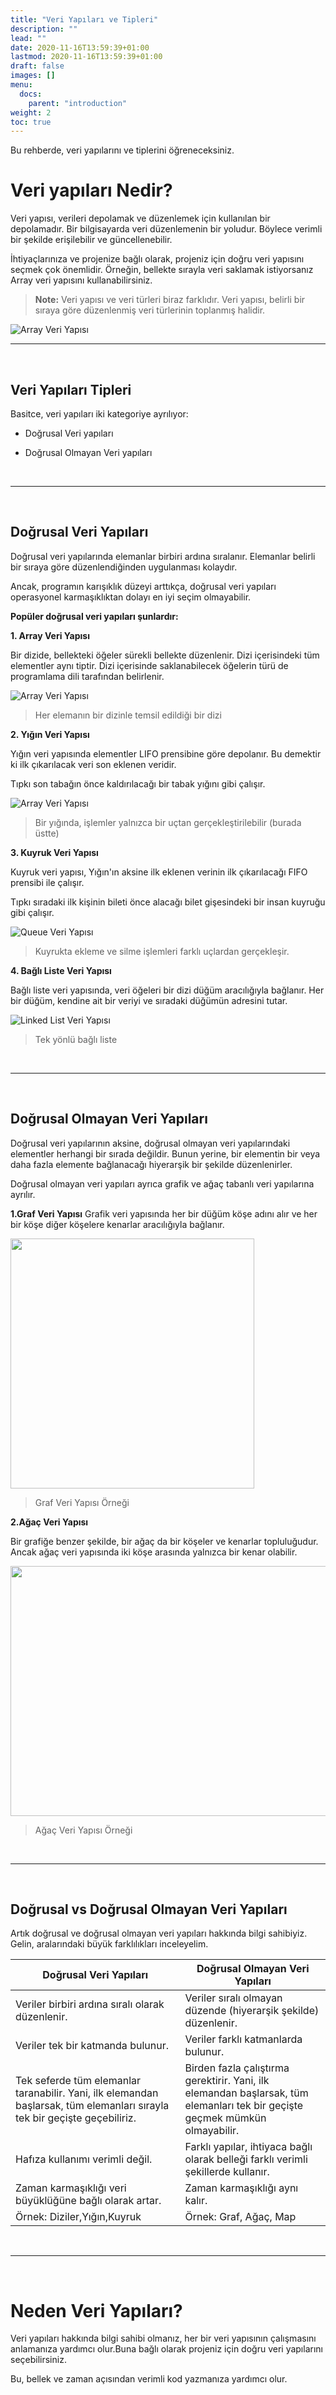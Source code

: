 ```yaml
---
title: "Veri Yapıları ve Tipleri"
description: ""
lead: ""
date: 2020-11-16T13:59:39+01:00
lastmod: 2020-11-16T13:59:39+01:00
draft: false
images: []
menu:
  docs:
    parent: "introduction"
weight: 2
toc: true
---
```


Bu rehberde, veri yapılarını ve tiplerini öğreneceksiniz.

# Veri yapıları Nedir?

Veri yapısı, verileri depolamak ve düzenlemek için kullanılan bir depolamadır. Bir bilgisayarda veri düzenlemenin bir yoludur. Böylece verimli bir şekilde erişilebilir ve güncellenebilir.

İhtiyaçlarınıza ve projenize bağlı olarak, projeniz için doğru veri yapısını seçmek çok önemlidir. Örneğin, bellekte sırayla veri saklamak istiyorsanız Array veri yapısını kullanabilirsiniz.

> **Note:** Veri yapısı ve veri türleri biraz farklıdır. Veri yapısı, belirli bir sıraya göre düzenlenmiş veri türlerinin toplanmış halidir.
 
![Array Veri Yapısı](../../../assets/images/introduction/array_dsa.jpg)

<hr>
&nbsp;

## Veri Yapıları Tipleri

Basitce, veri yapıları iki kategoriye ayrılıyor:

- Doğrusal Veri yapıları
 
- Doğrusal Olmayan Veri yapıları

&nbsp; 
<hr>
&nbsp;

## Doğrusal Veri Yapıları

Doğrusal veri yapılarında elemanlar birbiri ardına sıralanır. Elemanlar belirli bir sıraya göre düzenlendiğinden uygulanması kolaydır.

Ancak, programın karışıklık düzeyi arttıkça, doğrusal veri yapıları operasyonel karmaşıklıktan dolayı en iyi seçim olmayabilir.

**Popüler doğrusal veri yapıları şunlardır:**

**1. Array Veri Yapısı**
    
  Bir dizide, bellekteki öğeler sürekli bellekte düzenlenir. Dizi içerisindeki tüm elementler aynı tiptir. Dizi içerisinde saklanabilecek öğelerin türü de programlama dili tarafından belirlenir.

![Array Veri Yapısı](../../../assets/images/introduction/array_.webp)
> Her elemanın bir dizinle temsil edildiği bir dizi

**2. Yığın Veri Yapısı**
    
  Yığın veri yapısında elementler LIFO prensibine göre depolanır. Bu demektir ki ilk çıkarılacak veri son eklenen veridir.

  Tıpkı son tabağın önce kaldırılacağı bir tabak yığını gibi çalışır.

![Array Veri Yapısı](../../../assets/images/introduction/stack_dsa.webp)
> Bir yığında, işlemler yalnızca bir uçtan gerçekleştirilebilir (burada üstte)

**3. Kuyruk Veri Yapısı**

  Kuyruk veri yapısı, Yığın'ın aksine ilk eklenen verinin ilk çıkarılacağı FIFO prensibi ile çalışır.

  Tıpkı sıradaki ilk kişinin bileti önce alacağı bilet gişesindeki bir insan kuyruğu gibi çalışır.

![Queue Veri Yapısı](../../../assets/images/introduction/queue_dsa.webp)
> Kuyrukta ekleme ve silme işlemleri farklı uçlardan gerçekleşir.

**4. Bağlı Liste Veri Yapısı**

  Bağlı liste veri yapısında, veri öğeleri bir dizi düğüm aracılığıyla bağlanır. Her bir düğüm, kendine ait bir veriyi ve sıradaki düğümün adresini tutar.


![Linked List Veri Yapısı](../../../assets/images/introduction/linked-list_dsa.webp)
> Tek yönlü bağlı liste

&nbsp;
<hr>
&nbsp;

## Doğrusal Olmayan Veri Yapıları

Doğrusal veri yapılarının aksine, doğrusal olmayan veri yapılarındaki elementler herhangi bir sırada değildir. Bunun yerine, bir elementin bir veya daha fazla elemente bağlanacağı hiyerarşik bir şekilde düzenlenirler.

Doğrusal olmayan veri yapıları ayrıca grafik ve ağaç tabanlı veri yapılarına ayrılır.

**1.Graf Veri Yapısı**
  Grafik veri yapısında her bir düğüm köşe adını alır ve her bir köşe diğer köşelere kenarlar aracılığıyla bağlanır.

<img src="../../../assets/images/introduction/graph_dsa.webp" width=390 height= 400px>

> Graf Veri Yapısı Örneği

**2.Ağaç Veri Yapısı**
  
  Bir grafiğe benzer şekilde, bir ağaç da bir köşeler ve kenarlar topluluğudur. Ancak ağaç veri yapısında iki köşe arasında yalnızca bir kenar olabilir.

<img src="../../../assets/images/introduction/tree_dsa.webp" width=590 height= 400px>

> Ağaç Veri Yapısı Örneği

&nbsp;
<hr>
&nbsp;

## Doğrusal vs Doğrusal Olmayan Veri Yapıları

Artık doğrusal ve doğrusal olmayan veri yapıları hakkında bilgi sahibiyiz. Gelin, aralarındaki büyük farklılıkları inceleyelim.

| **Doğrusal Veri Yapıları** | **Doğrusal Olmayan Veri Yapıları** |
|------------------------|--------------------------------|
|Veriler birbiri ardına sıralı olarak düzenlenir.| Veriler sıralı olmayan düzende (hiyerarşik şekilde) düzenlenir.|
|Veriler tek bir katmanda bulunur.| Veriler farklı katmanlarda bulunur.|
|Tek seferde tüm elemanlar taranabilir. Yani, ilk elemandan başlarsak, tüm elemanları sırayla tek bir geçişte geçebiliriz.| Birden fazla çalıştırma gerektirir. Yani, ilk elemandan başlarsak, tüm elemanları tek bir geçişte geçmek mümkün olmayabilir.|
|Hafıza kullanımı verimli değil.| Farklı yapılar, ihtiyaca bağlı olarak belleği farklı verimli şekillerde kullanır.|
|Zaman karmaşıklığı veri büyüklüğüne bağlı olarak artar.| Zaman karmaşıklığı aynı kalır.|
| Örnek: Diziler,Yığın,Kuyruk | Örnek: Graf, Ağaç, Map |

&nbsp;
<hr>
&nbsp;


# Neden Veri Yapıları?
Veri yapıları hakkında bilgi sahibi olmanız, her bir veri yapısının çalışmasını anlamanıza yardımcı olur.Buna bağlı olarak projeniz için doğru veri yapılarını seçebilirsiniz.

Bu, bellek ve zaman açısından verimli kod yazmanıza yardımcı olur.